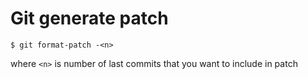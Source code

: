 # Git generate patch

	$ git format-patch -<n>

where `<n>` is number of last commits that you want to include in patch
